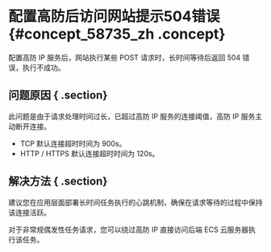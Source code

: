 # 配置高防后访问网站提示504错误 {#concept_58735_zh .concept}

配置高防 IP 服务后，网站执行某些 POST 请求时，长时间等待后返回 504 错误，执行不成功。

## 问题原因 { .section}

此问题是由于请求处理时间过长，已超过高防 IP 服务的连接阈值，高防 IP 服务主动断开连接。

-   TCP 默认连接超时时间为 900s。
-   HTTP / HTTPS 默认连接超时时间为 120s。

## 解决方法 { .section}

建议您在应用层面部署长时间任务执行的心跳机制，确保在请求等待的过程中保持该连接活跃。

对于非常规偶发性任务请求，您可以绕过高防 IP 直接访问后端 ECS 云服务器执行该任务。


